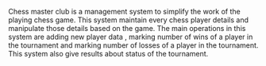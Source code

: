 Chess master club is a management system to simplify the work of the playing chess game.
 This system maintain every chess player details and manipulate those details based on the game.
 The main operations in this system are adding new player data , marking number of wins of a player in the tournament and marking number of losses of a player in the tournament. 
 This system also give results about status of the tournament.
